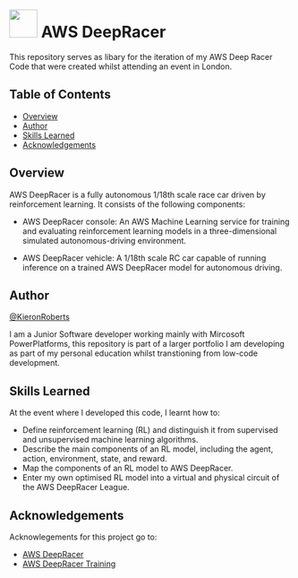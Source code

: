 # <img src="https://user-images.githubusercontent.com/16319829/81180309-2b51f000-8fee-11ea-8a78-ddfe8c3412a7.png" width="50" height="50"> AWS DeepRacer

This repository serves as libary for the iteration of my AWS Deep Racer Code that were created whilst attending an event in London.

## Table of Contents

- [Overview](#overview)
- [Author](#author)
- [Skills Learned](#skills-learned)
- [Acknowledgements](#acknowledgements)

## Overview

AWS DeepRacer is a fully autonomous 1/18th scale race car driven by reinforcement learning. It consists of the following components:

- AWS DeepRacer console: An AWS Machine Learning service for training and evaluating reinforcement learning models in a three-dimensional simulated autonomous-driving environment.

- AWS DeepRacer vehicle: A 1/18th scale RC car capable of running inference on a trained AWS DeepRacer model for autonomous driving.

## Author

[@KieronRoberts](https://github.com/KieronRoberts)

I am a Junior Software developer working mainly with Mircosoft PowerPlatforms, this repository is part of a larger portfolio I am developing as part of my personal education whilst transtioning from low-code development.

## Skills Learned

At the event where I developed this code, I learnt how to:

- Define reinforcement learning (RL) and distinguish it from supervised and unsupervised machine learning algorithms.
- Describe the main components of an RL model, including the agent, action, environment, state, and reward.
- Map the components of an RL model to AWS DeepRacer.
- Enter my own optimised RL model into a virtual and physical circuit of the AWS DeepRacer League.

## Acknowledgements

Acknowlegements for this project go to:
 - [AWS DeepRacer](https://aws.amazon.com/deepracer/)
 - [AWS DeepRacer Training](https://explore.skillbuilder.aws/learn/course/external/view/elearning/87/aws-deepracer-driven-by-reinforcement-learning)
